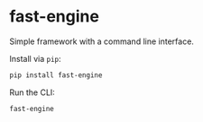 # fast-engine


Simple framework with a command line interface.

Install via `pip`:

```bash
pip install fast-engine
```

Run the CLI:

```bash
fast-engine
```
